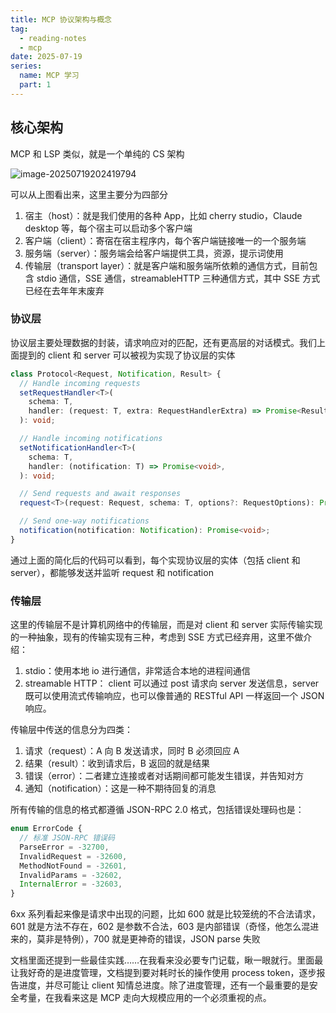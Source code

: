 ```yaml
---
title: MCP 协议架构与概念
tag:
  - reading-notes
  - mcp
date: 2025-07-19
series:
  name: MCP 学习
  part: 1
---
```


## 核心架构

MCP 和 LSP 类似，就是一个单纯的 CS 架构

![image-20250719202419794](https://2f0f3db.webp.li/2025/07/image-20250719202419794.png)

可以从上图看出来，这里主要分为四部分

1. 宿主（host）：就是我们使用的各种 App，比如 cherry studio，Claude desktop 等，每个宿主可以启动多个客户端
2. 客户端（client）：寄宿在宿主程序内，每个客户端链接唯一的一个服务端
3. 服务端（server）：服务端会给客户端提供工具，资源，提示词使用
4. 传输层（transport layer）：就是客户端和服务端所依赖的通信方式，目前包含 stdio 通信，SSE 通信，streamableHTTP 三种通信方式，其中 SSE 方式已经在去年年末废弃

### 协议层

协议层主要处理数据的封装，请求响应对的匹配，还有更高层的对话模式。我们上面提到的 client 和 server 可以被视为实现了协议层的实体

```typescript
class Protocol<Request, Notification, Result> {
  // Handle incoming requests
  setRequestHandler<T>(
    schema: T,
    handler: (request: T, extra: RequestHandlerExtra) => Promise<Result>,
  ): void;

  // Handle incoming notifications
  setNotificationHandler<T>(
    schema: T,
    handler: (notification: T) => Promise<void>,
  ): void;

  // Send requests and await responses
  request<T>(request: Request, schema: T, options?: RequestOptions): Promise<T>;

  // Send one-way notifications
  notification(notification: Notification): Promise<void>;
}
```

通过上面的简化后的代码可以看到，每个实现协议层的实体（包括 client 和 server），都能够发送并监听 request 和 notification

### 传输层

这里的传输层不是计算机网络中的传输层，而是对 client 和 server 实际传输实现的一种抽象，现有的传输实现有三种，考虑到 SSE 方式已经弃用，这里不做介绍：

1. stdio：使用本地 io 进行通信，非常适合本地的进程间通信
2. streamable HTTP： client 可以通过 post 请求向 server 发送信息，server 既可以使用流式传输响应，也可以像普通的 RESTful API 一样返回一个 JSON 响应。

传输层中传送的信息分为四类：

1. 请求（request）：A 向 B 发送请求，同时 B 必须回应 A
2. 结果（result）：收到请求后，B 返回的就是结果
3. 错误（error）：二者建立连接或者对话期间都可能发生错误，并告知对方
4. 通知（notification）：这是一种不期待回复的消息

所有传输的信息的格式都遵循 JSON-RPC 2.0 格式，包括错误处理码也是：

```typescript
enum ErrorCode {
  // 标准 JSON-RPC 错误码
  ParseError = -32700,
  InvalidRequest = -32600,
  MethodNotFound = -32601,
  InvalidParams = -32602,
  InternalError = -32603,
}
```

6xx 系列看起来像是请求中出现的问题，比如 600 就是比较笼统的不合法请求，601 就是方法不存在，602 是参数不合法，603 是内部错误（奇怪，他怎么混进来的，莫非是特例），700 就是更神奇的错误，JSON parse 失败

文档里面还提到一些最佳实践……在我看来没必要专门记载，瞅一眼就行。里面最让我好奇的是进度管理，文档提到要对耗时长的操作使用 process token，逐步报告进度，并尽可能让 client 知情总进度。除了进度管理，还有一个最重要的是安全考量，在我看来这是 MCP 走向大规模应用的一个必须重视的点。
